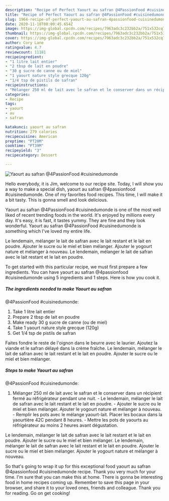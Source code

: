 ```yaml
---
description: "Recipe of Perfect Yaourt au safran @4PassionFood #cuisinedumonde"
title: "Recipe of Perfect Yaourt au safran @4PassionFood #cuisinedumonde"
slug: 1964-recipe-of-perfect-yaourt-au-safran-4passionfood-cuisinedumonde
date: 2020-11-18T08:09:45.654Z
image: https://img-global.cpcdn.com/recipes/7963adc3c232bb2a/751x532cq70/yaourt-au-safran-4passionfood-cuisinedumonde-photo-principale-de-la-recette.jpg
thumbnail: https://img-global.cpcdn.com/recipes/7963adc3c232bb2a/751x532cq70/yaourt-au-safran-4passionfood-cuisinedumonde-photo-principale-de-la-recette.jpg
cover: https://img-global.cpcdn.com/recipes/7963adc3c232bb2a/751x532cq70/yaourt-au-safran-4passionfood-cuisinedumonde-photo-principale-de-la-recette.jpg
author: Cory Lane
ratingvalue: 4.7
reviewcount: 11181
recipeingredient:
- "1 litre lait entier"
- "2 tbsp de lait en poudre"
- "30 g sucre de canne ou de miel"
- "1 yaourt nature style grecque 120g"
- "1/4 tsp de pistils de safran"
recipeinstructions:
- "Mélanger 250 ml de lait avec le safran et le conserver dans un récipient fermé au réfrigérateur pendant une nuit. Le lendemain, mélanger le lait de safran avec le lait restant et le lait en poudre. Ajouter le sucre ou le miel et bien mélanger. Ajouter le yogourt nature et mélanger à nouveau. Remplir les pots avec le mélange yaourt-lait. Placer les bocaux dans la yaourtière 42C pendant 8 heures. Mettre les pots de yaourts au réfrigérateur au moins 2 heures avant dégustation."
categories:
- Recipe
tags:
- yaourt
- au
- safran

katakunci: yaourt au safran 
nutrition: 279 calories
recipecuisine: American
preptime: "PT20M"
cooktime: "PT39M"
recipeyield: "3"
recipecategory: Dessert

---
```



![Yaourt au safran
@4PassionFood #cuisinedumonde](https://img-global.cpcdn.com/recipes/7963adc3c232bb2a/751x532cq70/yaourt-au-safran-4passionfood-cuisinedumonde-photo-principale-de-la-recette.jpg)

Hello everybody, it is Jim, welcome to our recipe site. Today, I will show you a way to make a special dish, yaourt au safran
@4passionfood #cuisinedumonde. One of my favorites food recipes. This time, I will make it a bit tasty. This is gonna smell and look delicious.

Yaourt au safran
@4PassionFood #cuisinedumonde is one of the most well liked of recent trending foods in the world. It's enjoyed by millions every day. It's easy, it is fast, it tastes yummy. They are fine and they look wonderful. Yaourt au safran
@4PassionFood #cuisinedumonde is something which I've loved my entire life.

Le lendemain, mélanger le lait de safran avec le lait restant et le lait en poudre. Ajouter le sucre ou le miel et bien mélanger. Ajouter le yogourt nature et mélanger à nouveau. Le lendemain, mélanger le lait de safran avec le lait restant et le lait en poudre.


To get started with this particular recipe, we must first prepare a few ingredients. You can have yaourt au safran
@4passionfood #cuisinedumonde using 5 ingredients and 1 steps. Here is how you cook it.

<!--inarticleads1-->

##### The ingredients needed to make Yaourt au safran
@4PassionFood #cuisinedumonde:

1. Take 1 litre lait entier
1. Prepare 2 tbsp de lait en poudre
1. Make ready 30 g sucre de canne (ou de miel)
1. Take 1 yaourt nature style grecque (120g)
1. Get 1/4 tsp de pistils de safran


Faites fondre le reste de l&#39;oignon dans le beurre avec le laurier. Ajoutez la viande et le safran délayé dans la crème fraîche. Le lendemain, mélanger le lait de safran avec le lait restant et le lait en poudre. Ajouter le sucre ou le miel et bien mélanger. 

<!--inarticleads2-->

##### Steps to make Yaourt au safran
@4PassionFood #cuisinedumonde:

1. Mélanger 250 ml de lait avec le safran et le conserver dans un récipient fermé au réfrigérateur pendant une nuit. - Le lendemain, mélanger le lait de safran avec le lait restant et le lait en poudre. - Ajouter le sucre ou le miel et bien mélanger. Ajouter le yogourt nature et mélanger à nouveau. - Remplir les pots avec le mélange yaourt-lait. Placer les bocaux dans la yaourtière 42C pendant 8 heures. - Mettre les pots de yaourts au réfrigérateur au moins 2 heures avant dégustation.


Le lendemain, mélanger le lait de safran avec le lait restant et le lait en poudre. Ajouter le sucre ou le miel et bien mélanger. Le lendemain, mélanger le lait de safran avec le lait restant et le lait en poudre. Ajouter le sucre ou le miel et bien mélanger. Ajouter le yogourt nature et mélanger à nouveau. 

So that's going to wrap it up for this exceptional food yaourt au safran
@4passionfood #cuisinedumonde recipe. Thank you very much for your time. I'm sure that you can make this at home. There is gonna be interesting food in home recipes coming up. Remember to save this page in your browser, and share it to your loved ones, friends and colleague. Thank you for reading. Go on get cooking!
